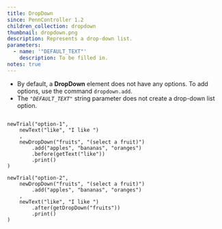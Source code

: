 ```yaml
---
title: DropDown
since: PennController 1.2
children_collection: dropdown
thumbnail: dropdown.png
description: Represents a drop-down list.
parameters:
  - name: '"DEFAULT_TEXT"'
    description: To be filled in.
notes: true
--- 
```


+ By default, a **DropDown** element does not have any options. To add
options, use the command `dropdown.add`.
+ The <code>"<var>DEFAULT_TEXT</var>"</code> string parameter does not create
a drop-down list option.

<!--more-->

<pre><code class="language-diff-javascript diff-highlight">
newTrial("option-1",
    newText("like", "I like ")
    ,
    newDropDown("fruits", "(select a fruit)")
        .add("apples", "bananas", "oranges")
        .before(getText("like"))
        .print()
)

newTrial("option-2",
    newDropDown("fruits", "(select a fruit)")
        .add("apples", "bananas", "oranges")
    ,
    newText("like", "I like ")
        .after(getDropDown("fruits"))
        .print()
)
</code></pre>
